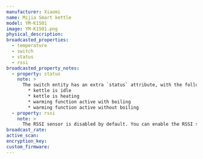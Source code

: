 ```yaml
---
manufacturer: Xiaomi
name: Mijia Smart kettle
model: YM-K1501
image: YM-K1501.png
physical_description:
broadcasted_properties:
  - temperature
  - switch
  - status
  - rssi
broadcasted_property_notes:
  - property: status
    note: >
      The switch entity has an extra `status` attribute, with the following values:
        * kettle is idle
        * kettle is heating
        * warming function active with boiling
        * warming function active without boiling
  - property: rssi
    note: >
      The RSSI sensor is disabled by default. You can enable the RSSI sensor by going to `configuration`, `integrations`, select `devices` on the BLE monitor integration tile and select your device. Click on the `+1 disabled entity` to show the disabled sensor and select the disabled entity. Finally, click on `Enable entity` to enable it. 
broadcast_rate:
active_scan:
encryption_key:
custom_firmware:
---
```

